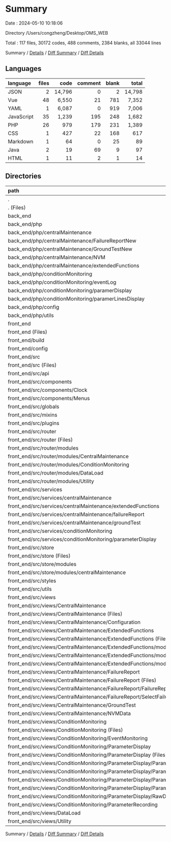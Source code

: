 # Summary

Date : 2024-05-10 10:18:06

Directory /Users/congzheng/Desktop/OMS_WEB

Total : 117 files,  30172 codes, 488 comments, 2384 blanks, all 33044 lines

Summary / [Details](details.md) / [Diff Summary](diff.md) / [Diff Details](diff-details.md)

## Languages
| language | files | code | comment | blank | total |
| :--- | ---: | ---: | ---: | ---: | ---: |
| JSON | 2 | 14,796 | 0 | 2 | 14,798 |
| Vue | 48 | 6,550 | 21 | 781 | 7,352 |
| YAML | 1 | 6,087 | 0 | 919 | 7,006 |
| JavaScript | 35 | 1,239 | 195 | 248 | 1,682 |
| PHP | 26 | 979 | 179 | 231 | 1,389 |
| CSS | 1 | 427 | 22 | 168 | 617 |
| Markdown | 1 | 64 | 0 | 25 | 89 |
| Java | 2 | 19 | 69 | 9 | 97 |
| HTML | 1 | 11 | 2 | 1 | 14 |

## Directories
| path | files | code | comment | blank | total |
| :--- | ---: | ---: | ---: | ---: | ---: |
| . | 117 | 30,172 | 488 | 2,384 | 33,044 |
| . (Files) | 1 | 64 | 0 | 25 | 89 |
| back_end | 28 | 998 | 248 | 240 | 1,486 |
| back_end/php | 28 | 998 | 248 | 240 | 1,486 |
| back_end/php/centralMaintenance | 13 | 538 | 108 | 105 | 751 |
| back_end/php/centralMaintenance/FailureReportNew | 6 | 334 | 56 | 54 | 444 |
| back_end/php/centralMaintenance/GroundTestNew | 4 | 104 | 34 | 39 | 177 |
| back_end/php/centralMaintenance/NVM | 2 | 68 | 12 | 8 | 88 |
| back_end/php/centralMaintenance/extendedFunctions | 1 | 32 | 6 | 4 | 42 |
| back_end/php/conditionMonitoring | 11 | 372 | 61 | 115 | 548 |
| back_end/php/conditionMonitoring/eventLog | 2 | 56 | 14 | 7 | 77 |
| back_end/php/conditionMonitoring/paramerDisplay | 8 | 290 | 42 | 99 | 431 |
| back_end/php/conditionMonitoring/paramerLinesDisplay | 1 | 26 | 5 | 9 | 40 |
| back_end/php/config | 1 | 4 | 3 | 4 | 11 |
| back_end/php/utils | 3 | 84 | 76 | 16 | 176 |
| front_end | 88 | 29,110 | 240 | 2,119 | 31,469 |
| front_end (Files) | 6 | 20,907 | 4 | 925 | 21,836 |
| front_end/build | 7 | 452 | 46 | 58 | 556 |
| front_end/config | 3 | 39 | 25 | 19 | 83 |
| front_end/src | 72 | 7,712 | 165 | 1,117 | 8,994 |
| front_end/src (Files) | 2 | 70 | 3 | 14 | 87 |
| front_end/src/api | 2 | 30 | 10 | 10 | 50 |
| front_end/src/components | 2 | 93 | 0 | 7 | 100 |
| front_end/src/components/Clock | 1 | 37 | 0 | 2 | 39 |
| front_end/src/components/Menus | 1 | 56 | 0 | 5 | 61 |
| front_end/src/globals | 1 | 80 | 8 | 9 | 97 |
| front_end/src/mixins | 1 | 2 | 3 | 2 | 7 |
| front_end/src/plugins | 3 | 21 | 5 | 9 | 35 |
| front_end/src/router | 5 | 190 | 3 | 18 | 211 |
| front_end/src/router (Files) | 1 | 19 | 1 | 5 | 25 |
| front_end/src/router/modules | 4 | 171 | 2 | 13 | 186 |
| front_end/src/router/modules/CentralMaintenance | 1 | 130 | 1 | 4 | 135 |
| front_end/src/router/modules/ConditionMonitoring | 1 | 35 | 1 | 3 | 39 |
| front_end/src/router/modules/DataLoad | 1 | 3 | 0 | 3 | 6 |
| front_end/src/router/modules/Utility | 1 | 3 | 0 | 3 | 6 |
| front_end/src/services | 4 | 138 | 14 | 42 | 194 |
| front_end/src/services/centralMaintenance | 3 | 74 | 7 | 25 | 106 |
| front_end/src/services/centralMaintenance/extendedFunctions | 1 | 17 | 2 | 6 | 25 |
| front_end/src/services/centralMaintenance/failureReport | 1 | 25 | 2 | 9 | 36 |
| front_end/src/services/centralMaintenance/groundTest | 1 | 32 | 3 | 10 | 45 |
| front_end/src/services/conditionMonitoring | 1 | 64 | 7 | 17 | 88 |
| front_end/src/services/conditionMonitoring/parameterDisplay | 1 | 64 | 7 | 17 | 88 |
| front_end/src/store | 4 | 183 | 34 | 51 | 268 |
| front_end/src/store (Files) | 1 | 13 | 3 | 4 | 20 |
| front_end/src/store/modules | 3 | 170 | 31 | 47 | 248 |
| front_end/src/store/modules/centralMaintenance | 3 | 170 | 31 | 47 | 248 |
| front_end/src/styles | 1 | 427 | 22 | 168 | 617 |
| front_end/src/utils | 2 | 76 | 42 | 20 | 138 |
| front_end/src/views | 45 | 6,402 | 21 | 767 | 7,190 |
| front_end/src/views/CentralMaintenance | 31 | 4,045 | 17 | 466 | 4,528 |
| front_end/src/views/CentralMaintenance (Files) | 1 | 97 | 0 | 9 | 106 |
| front_end/src/views/CentralMaintenance/Configuration | 3 | 205 | 0 | 27 | 232 |
| front_end/src/views/CentralMaintenance/ExtendedFunctions | 7 | 494 | 0 | 59 | 553 |
| front_end/src/views/CentralMaintenance/ExtendedFunctions (Files) | 2 | 84 | 0 | 9 | 93 |
| front_end/src/views/CentralMaintenance/ExtendedFunctions/modules | 5 | 410 | 0 | 50 | 460 |
| front_end/src/views/CentralMaintenance/ExtendedFunctions/modules (Files) | 3 | 188 | 0 | 26 | 214 |
| front_end/src/views/CentralMaintenance/ExtendedFunctions/modules/TimeCycles | 2 | 222 | 0 | 24 | 246 |
| front_end/src/views/CentralMaintenance/FailureReport | 11 | 1,852 | 3 | 189 | 2,044 |
| front_end/src/views/CentralMaintenance/FailureReport (Files) | 3 | 447 | 2 | 49 | 498 |
| front_end/src/views/CentralMaintenance/FailureReport/FailureReportRadios | 4 | 1,107 | 1 | 97 | 1,205 |
| front_end/src/views/CentralMaintenance/FailureReport/SelectFailuresRadios | 4 | 298 | 0 | 43 | 341 |
| front_end/src/views/CentralMaintenance/GroundTest | 6 | 1,103 | 14 | 155 | 1,272 |
| front_end/src/views/CentralMaintenance/NVMData | 3 | 294 | 0 | 27 | 321 |
| front_end/src/views/ConditionMonitoring | 12 | 2,337 | 4 | 291 | 2,632 |
| front_end/src/views/ConditionMonitoring (Files) | 1 | 36 | 0 | 4 | 40 |
| front_end/src/views/ConditionMonitoring/EventMonitoring | 1 | 9 | 0 | 5 | 14 |
| front_end/src/views/ConditionMonitoring/ParameterDisplay | 9 | 2,283 | 4 | 277 | 2,564 |
| front_end/src/views/ConditionMonitoring/ParameterDisplay (Files) | 3 | 674 | 1 | 107 | 782 |
| front_end/src/views/ConditionMonitoring/ParameterDisplay/ParamGraphicDisplay | 4 | 897 | 3 | 97 | 997 |
| front_end/src/views/ConditionMonitoring/ParameterDisplay/ParamGraphicDisplay (Files) | 1 | 139 | 0 | 16 | 155 |
| front_end/src/views/ConditionMonitoring/ParameterDisplay/ParamGraphicDisplay/components | 3 | 758 | 3 | 81 | 842 |
| front_end/src/views/ConditionMonitoring/ParameterDisplay/ParamListDisplay | 1 | 403 | 0 | 50 | 453 |
| front_end/src/views/ConditionMonitoring/ParameterDisplay/RawDataDisplay | 1 | 309 | 0 | 23 | 332 |
| front_end/src/views/ConditionMonitoring/ParameterRecording | 1 | 9 | 0 | 5 | 14 |
| front_end/src/views/DataLoad | 1 | 10 | 0 | 5 | 15 |
| front_end/src/views/Utility | 1 | 10 | 0 | 5 | 15 |

Summary / [Details](details.md) / [Diff Summary](diff.md) / [Diff Details](diff-details.md)